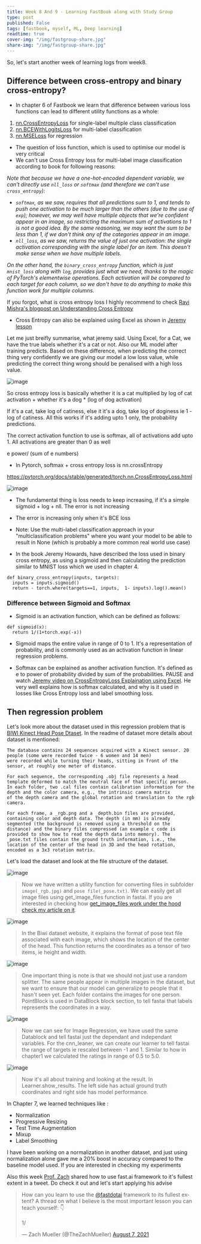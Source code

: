 ```yaml
---
title: Week 8 And 9 - Learning FastBook along with Study Group
type: post
published: False
tags: [fastbook, myself, ML, Deep learning]
readtime: true
cover-img: "/img/fastgroup-share.jpg"
share-img: "/img/fastgroup-share.jpg"
---
```


So, let's start another week of learning logs from week8.

## Difference between cross-entropy and binary cross-entropy?

- In chapter 6 of Fastbook we learn that difference between various loss functions can lead to different utility functions as a whole:
1. [nn.CrossEntropyLoss](https://pytorch.org/docs/stable/generated/torch.nn.CrossEntropyLoss.html) for single-label multiple class classification
2. [nn.BCEWithLogitsLoss](https://pytorch.org/docs/stable/generated/torch.nn.BCEWithLogitsLoss.html) for multi-label classification
3. [nn.MSELoss](https://pytorch.org/docs/stable/generated/torch.nn.MSELoss.html) for regression
- The question of loss function, which is used to optimise our model is very critical
- We can't use Cross Entropy loss for multi-label image classification according to book for following reasons:

*Note that because we have a one-hot-encoded dependent variable, we can't directly use `nll_loss` or `softmax` (and therefore we can't use `cross_entropy`):*

- *`softmax`, as we saw, requires that all predictions sum to 1, and tends to push one activation to be much larger than the others (due to the use of `exp`); however, we may well have multiple objects that we're confident appear in an image, so restricting the maximum sum of activations to 1 is not a good idea. By the same reasoning, we may want the sum to be *less* than 1, if we don't think *any* of the categories appear in an image.*
- *`nll_loss`, as we saw, returns the value of just one activation: the single activation corresponding with the single label for an item. This doesn't make sense when we have multiple labels.*

*On the other hand, the `binary_cross_entropy` function, which is just `mnist_loss` along with `log`, provides just what we need, thanks to the magic of PyTorch's elementwise operations. Each activation will be compared to each target for each column, so we don't have to do anything to make this function work for multiple columns.*

If you forgot, what is cross entropy loss I highly recommend to check [Ravi Mishra's blogpost on Understanding Cross Entropy](https://ravimashru.dev/blog/2021-07-18-understanding-cross-entropy-loss/)

- Cross Entropy can also be explained using Excel as shown in [Jeremy lesson](https://www.youtube.com/watch?v=CJKnDu2dxOE&t=7482s)

Let me just breifly summarise, what jeremy said. Using Excel, for a Cat, we have the true labels whether it's a cat or not. Also 
our ML model after training predicts. Based on these difference, when predicting the correct thing very confidently we are giving our model
a low loss value, while predicting the correct thing wrong should be penalised with a high loss value.

![image](https://user-images.githubusercontent.com/24592806/128454662-831c4066-95a4-4422-b2dd-3233732a2b8a.png)

So cross entropy loss is basically whether it is a cat multiplied by log of cat activation + whether it's a dog * (log of dog activation)

If it's a cat, take log of catiness, else it it's a dog, take log of doginess ie 1 - log of catiness. All this works if it's adding upto 1 only, the probability
predictions.

The correct activation function to use is softmax, all of activations add upto 1. All activations are greater than 0 as well

e power/ (sum of e numbers)

- In Pytorch, softmax + cross entropy loss is nn.crossEntropy

https://pytorch.org/docs/stable/generated/torch.nn.CrossEntropyLoss.html

![image](https://user-images.githubusercontent.com/24592806/127782856-66b72af4-57a9-45fa-b0ed-7487997b4b5a.png)

- The fundamental thing is loss needs to keep increasing, if it's a simple sigmoid + log + nll. The error is not increasing
- The error is increasing only when it's BCE loss

- Note: Use the multi-label classification approach in your "multiclassification problems" where you want your model to be able to result in None (which is probably a more common real world use case) 

- In the book Jeremy Howards, have described the loss used in binary cross entropy, as using a sigmoid and then calculating the prediction similar to MNIST loss
which we used in chapter 4.


```
def binary_cross_entropy(inputs, targets):
  inputs = inputs.sigmoid()
  return - torch.where(targets==1, inputs,  1- inputs).log().mean()
```

### Difference between Sigmoid and Softmax

- Sigmoid is an activation function, which can be defined as follows:

```
def sigmoid(x):
  return 1/(1+torch.exp(-x))
```
- Sigmoid maps the entire value in range of 0 to 1. It's a representation of probability, and is commonly used as an activation function in linear regression problems.

- Softmax can be explained as another activation function. It's defined as e to power of probability divided by sum of the probabilities.
PAUSE and watch [Jeremy video on CrossEntropyLoss Explaination using Excel](https://www.youtube.com/watch?v=CJKnDu2dxOE&t=7482s). He
very well explains how is softmax calculated, and why is it used in losses like Cross Entropy loss and label smoothing loss.

## Then regression problem

Let's look more about the dataset used in this regression problem that is [BIWI Kinect Head Pose Dtaset](https://icu.ee.ethz.ch/research/datsets.html).
In the readme of dataset more details about dataset is mentioned:

```
The database contains 24 sequences acquired with a Kinect sensor. 20 people (some were recorded twice - 6 women and 14 men)
were recorded while turning their heads, sitting in front of the sensor, at roughly one meter of distance.

For each sequence, the corresponding .obj file represents a head template deformed to match the neutral face of that specific person.
In each folder, two .cal files contain calibration information for the depth and the color camera, e.g., the intrinsic camera matrix
of the depth camera and the global rotation and translation to the rgb camera.

For each frame, a _rgb.png and a _depth.bin files are provided, containing color and depth data. The depth (in mm) is already
segmented (the background is removed using a threshold on the distance) and the binary files compressed (an example c code is
provided to show how to read the depth data into memory). The _pose.txt files contain the ground truth information, i.e., the
location of the center of the head in 3D and the head rotation, encoded as a 3x3 rotation matrix.
```

Let's load the dataset and look at the file structure of the dataset.

![image](https://user-images.githubusercontent.com/24592806/129125896-44532b25-aca8-4e46-b8b1-711467cf718a.png)

>Now we have written a utility function for converting files in subfolder `image(_rgb.jpg)` and `pose file(_pose.txt)`. 
We can easily get all image files using get_image_files function in fastai. If you are interested in checking
how [get_image_files work under the hood check my article on it](https://kurianbenoy.com/2021-08-07-get_image_files/).

![image](https://user-images.githubusercontent.com/24592806/129126282-21d48a4c-d94b-428d-9d41-7f0d16b457f9.png)

> In the Biwi dataset website, it explains the format of pose text file associated with each image, which shows the location of
the center of the head. This function returns the coordinates as a tensor of two items, ie height and width.

![image](https://user-images.githubusercontent.com/24592806/129127875-674a6439-f676-49e6-9ad1-32cddf7cbd8f.png)


> One important thing is note is that we should not just use a random splitter. The same people appear in multiple images in the
dataset, but we want to ensure that our model can generalize to people that it hasn't seen yet. Each folder contains the images for one
person. PointBlock is used in DataBlock block section, to tell fastai that labels represents the coordinates in a way.

![image](https://user-images.githubusercontent.com/24592806/129127978-0791cc3c-be03-4a86-893b-74f880a0e43d.png)

> Now we can see for Image Regression, we have used the same Datablock and tell fastai just the dependant and independant variables.
> For the cnn_leaner, we can create our learner to tell fastai the range of targets ie rescaled between -1 and 1. Similar to how in 
> chapter1 we calculated the ratings in range of 0.5 to 5.0.

![image](https://user-images.githubusercontent.com/24592806/129128636-d9465329-a82f-4e62-981f-d0890f9ae5d2.png)

> Now it's all about training and looking at the result. In Learner.show_results. The left side has actual ground truth coordinates and right side
> has model performance.


In Chapter 7, we learned techniques like :

- Normalization
- Progressive Resizing
- Test Time Augmentation
- Mixup 
- Label Smoothing

I have been working on a normalization in another dataset, and just using normalization alone gave me a 20% boost in accuracy compared to the
baseline model used. If you are interested in checking my experiments


Also this week [Prof. Zach](https://twitter.com/TheZachMueller) shared how to use fast.ai framework to it's fullest extent in a tweet. Do check it
out and let's start applying his advise

<blockquote class="twitter-tweet"><p lang="en" dir="ltr">How can you learn to use the <a href="https://twitter.com/fastdotai?ref_src=twsrc%5Etfw">@fastdotai</a> framework to its fullest extent? A thread on what I believe is the most important lesson you can teach yourself: 👇<br><br>1/</p>&mdash; Zach Mueller (@TheZachMueller) <a href="https://twitter.com/TheZachMueller/status/1424030110923907080?ref_src=twsrc%5Etfw">August 7, 2021</a></blockquote> <script async src="https://platform.twitter.com/widgets.js" charset="utf-8"></script>



